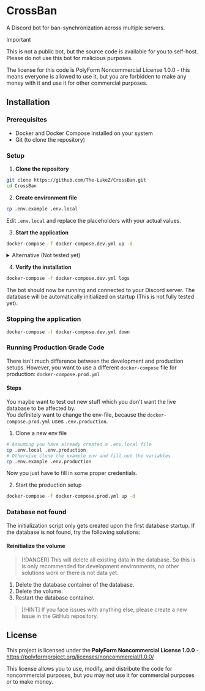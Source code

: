 # CrossBan

A Discord bot for ban-synchronization across multiple servers.

> [!IMPORTANT]
> This is not a public bot, but the source code is available for you to self-host.
> Please do not use this bot for malicious purposes.
>
> The license for this code is PolyForm Noncommercial License 1.0.0 - this means everyone is allowed to use it, but you are forbidden to make any money with it and use it for other commercial purposes.

## Installation

### Prerequisites

- Docker and Docker Compose installed on your system
- Git (to clone the repository)

### Setup

1. **Clone the repository**

```bash
git clone https://github.com/The-LukeZ/CrossBan.git
cd CrossBan
```

2. **Create environment file**

```bash
cp .env.example .env.local
```

Edit `.env.local` and replace the placeholders with your actual values.

3. **Start the application**

```bash
docker-compose -f docker-compose.dev.yml up -d
```

<details>
  <summary>Alternative (Not tested yet)</summary>

Use the script from the package.json.

```bash
pnpm docker:dev
```

</details>

4. **Verify the installation**

```bash
docker-compose -f docker-compose.dev.yml logs
```

The bot should now be running and connected to your Discord server. The database will be automatically initialized on startup (This is not fully tested yet).

### Stopping the application

```bash
docker-compose -f docker-compose.dev.yml down
```

### Running Production Grade Code

There isn't much difference between the development and production setups.
However, you want to use a different `docker-compose` file for production: `docker-compose.prod.yml`

#### Steps

You maybe want to test out new stuff which you don't want the live database to be affected by.  
You definitely want to change the env-file, because the `docker-compose.prod.yml` uses `.env.production`.

1. Clone a new env file

```bash
# Assuming you have already created a .env.local file
cp .env.local .env.production
# Otherwise clone the example env and fill out the variables
cp .env.example .env.production
```

Now you just have to fill in some proper credentials.

2. Start the production setup

```bash
docker-compose -f docker-compose.prod.yml up -d
```



### Database not found

The initialization script only gets created upon the first database startup. If the database is not found, try the following solutions:

#### Reinitialize the volume

> [!DANGER]
> This will delete all existing data in the database. So this is is only recommended for development environments, no other solutions work or there is not data yet.

1. Delete the database container of the database.
2. Delete the volume.
3. Restart the database container.

> [!HINT]
> If you face issues with anything else, please create a new Issue in the GitHub repository.

## License

This project is licensed under the **PolyForm Noncommercial License 1.0.0** - <https://polyformproject.org/licenses/noncommercial/1.0.0/>

This license allows you to use, modify, and distribute the code for noncommercial purposes, but you may not use it for commercial purposes or to make money.
